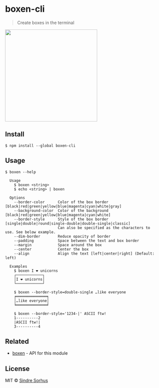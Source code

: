 # boxen-cli

> Create boxes in the terminal

<img src="https://github.com/sindresorhus/boxen/blob/master/screenshot.png" width="300">


## Install

```
$ npm install --global boxen-cli
```


## Usage

```
$ boxen --help

  Usage
    $ boxen <string>
    $ echo <string> | boxen

  Options
    --border-color      Color of the box border [black|red|green|yellow|blue|magenta|cyan|white|gray]
    --background-color  Color of the background [black|red|green|yellow|blue|magenta|cyan|white]
    --border-style      Style of the box border [single|double|round|single-double|double-single|classic]
                        Can also be specified as the characters to use. See below example.
    --dim-border        Reduce opacity of border
    --padding           Space between the text and box border
    --margin            Space around the box
    --center            Center the box
    --align             Align the text [left|center|right] (Default: left)

  Examples
    $ boxen I ❤ unicorns
    ┌────────────┐
    │I ❤ unicorns│
    └────────────┘

    $ boxen --border-style=double-single …like everyone
    ╒══════════════╕
    │…like everyone│
    ╘══════════════╛

    $ boxen --border-style='1234-|' ASCII ftw!
    1----------2
    |ASCII ftw!|
    3----------4

```


## Related

- [boxen](https://github.com/sindresorhus/boxen) - API for this module


## License

MIT © [Sindre Sorhus](https://sindresorhus.com)
